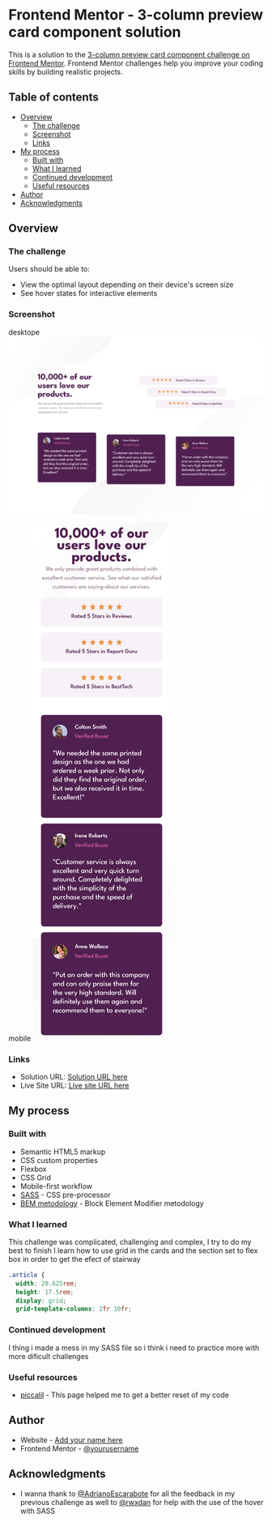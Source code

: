 # Frontend Mentor - 3-column preview card component solution

This is a solution to the [3-column preview card component challenge on Frontend Mentor](https://www.frontendmentor.io/challenges/3column-preview-card-component-pH92eAR2-). Frontend Mentor challenges help you improve your coding skills by building realistic projects.

## Table of contents

- [Overview](#overview)
  - [The challenge](#the-challenge)
  - [Screenshot](#screenshot)
  - [Links](#links)
- [My process](#my-process)
  - [Built with](#built-with)
  - [What I learned](#what-i-learned)
  - [Continued development](#continued-development)
  - [Useful resources](#useful-resources)
- [Author](#author)
- [Acknowledgments](#acknowledgments)

## Overview

### The challenge

Users should be able to:

- View the optimal layout depending on their device's screen size
- See hover states for interactive elements

### Screenshot

desktope
![desktop](./screenshots/2022-12-07%20at%2021-25-14%20Frontend%20Mentor%20Social%20proof%20section.png)

mobile
![mobile](./screenshots/2022-12-07%20at%2021-26-39%20Frontend%20Mentor%20Social%20proof%20section.png)

### Links

- Solution URL: [Solution URL here](https://github.com/AlanLopRey/3-column-preview-card-component-main)
- Live Site URL: [Live site URL here](https://alanloprey.github.io/3-column-preview-card-component-main/)

## My process

### Built with

- Semantic HTML5 markup
- CSS custom properties
- Flexbox
- CSS Grid
- Mobile-first workflow
- [SASS](https://sass-lang.com/) - CSS pre-processor
- [BEM metodology](https://getbem.com/) - Block Element Modifier metodology

### What I learned

This challenge was complicated, challenging and complex, I try to do my best to finish I learn how to use grid in the cards and the section set to flex box in order to get the efect of stairway

```css
.article {
  width: 20.625rem;
  height: 17.5rem;
  display: grid;
  grid-template-columns: 2fr 10fr;
```

### Continued development

I thing i made a mess in my SASS file so i think i need to practice more with more dificult challenges

### Useful resources

- [piccalil](https://piccalil.li/blog/a-modern-css-reset/) - This page helped me to get a better reset of my code

## Author

- Website - [Add your name here](https://www.your-site.com)
- Frontend Mentor - [@yourusername](https://www.frontendmentor.io/profile/yourusername)

## Acknowledgments

- I wanna thank to [@AdrianoEscarabote](https://www.frontendmentor.io/profile/AdrianoEscarabote) for all the feedback in my previous challenge as well to [@rwxdan](https://www.frontendmentor.io/profile/rwxdan) for help with the use of the hover with SASS

